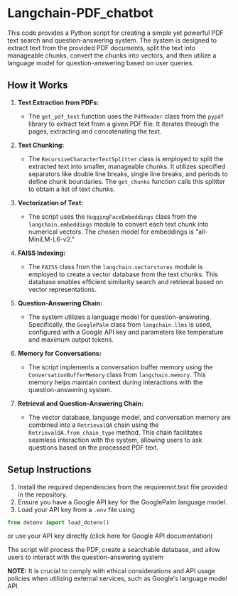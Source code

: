 # Langchain-PDF_chatbot

This code provides a Python script for creating a simple yet powerful PDF text search and question-answering system. The system is designed to extract text from the provided PDF documents, split the text into manageable chunks, convert the chunks into vectors, and then utilize a language model for question-answering based on user queries.

## How it Works

1. **Text Extraction from PDFs:**
   - The `get_pdf_text` function uses the `PdfReader` class from the `pypdf` library to extract text from a given PDF file. It iterates through the pages, extracting and concatenating the text.

2. **Text Chunking:**
   - The `RecursiveCharacterTextSplitter` class is employed to split the extracted text into smaller, manageable chunks. It utilizes specified separators like double line breaks, single line breaks, and periods to define chunk boundaries. The `get_chunks` function calls this splitter to obtain a list of text chunks.

3. **Vectorization of Text:**
   - The script uses the `HuggingFaceEmbeddings` class from the `langchain.embeddings` module to convert each text chunk into numerical vectors. The chosen model for embeddings is "all-MiniLM-L6-v2."

4. **FAISS Indexing:**
   - The `FAISS` class from the `langchain.vectorstores` module is employed to create a vector database from the text chunks. This database enables efficient similarity search and retrieval based on vector representations.

5. **Question-Answering Chain:**
   - The system utilizes a language model for question-answering. Specifically, the `GooglePalm` class from `langchain.llms` is used, configured with a Google API key and parameters like temperature and maximum output tokens.

6. **Memory for Conversations:**
   - The script implements a conversation buffer memory using the `ConversationBufferMemory` class from `langchain.memory`. This memory helps maintain context during interactions with the question-answering system.

7. **Retrieval and Question-Answering Chain:**
   - The vector database, language model, and conversation memory are combined into a `RetrievalQA` chain using the `RetrievalQA.from_chain_type` method. This chain facilitates seamless interaction with the system, allowing users to ask questions based on the processed PDF text.

## Setup Instructions

1. Install the required dependencies from the requiremnt.text file provided in the repository.
2. Ensure you have a Google API key for the GooglePalm language model.
3. Load your API key from a `.env` file using 
```python
from dotenv import load_dotenv()
```
or use your API key directly (click here for Google API documentation)

The script will process the PDF, create a searchable database, and allow users to interact with the question-answering system
 
 **NOTE:** It is crucial to comply with ethical considerations and API usage policies when utilizing external services, such as Google's language model API.
  
